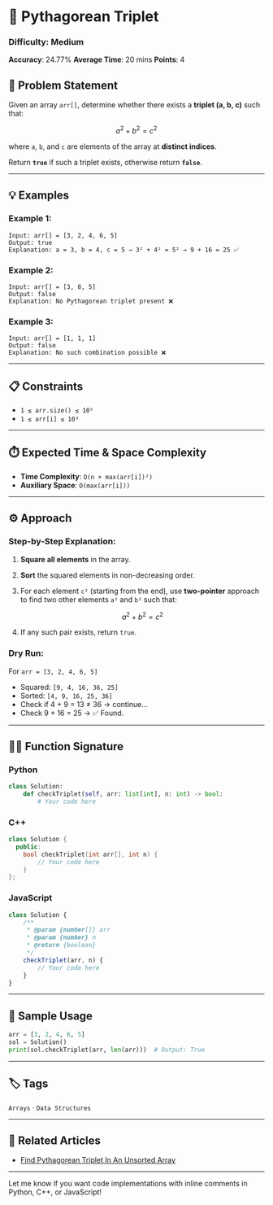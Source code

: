 # 🧮 Pythagorean Triplet

### Difficulty: Medium

**Accuracy**: 24.77%
**Average Time**: 20 mins
**Points**: 4

## 📝 Problem Statement

Given an array `arr[]`, determine whether there exists a **triplet (a, b, c)** such that:

$$
a^2 + b^2 = c^2
$$

where `a`, `b`, and `c` are elements of the array at **distinct indices**.

Return **`true`** if such a triplet exists, otherwise return **`false`**.

---

## 💡 Examples

### Example 1:

```text
Input: arr[] = [3, 2, 4, 6, 5]
Output: true
Explanation: a = 3, b = 4, c = 5 → 3² + 4² = 5² → 9 + 16 = 25 ✅
```

### Example 2:

```text
Input: arr[] = [3, 8, 5]
Output: false
Explanation: No Pythagorean triplet present ❌
```

### Example 3:

```text
Input: arr[] = [1, 1, 1]
Output: false
Explanation: No such combination possible ❌
```

---

## 📋 Constraints

* `1 ≤ arr.size() ≤ 10⁵`
* `1 ≤ arr[i] ≤ 10³`

---

## ⏱️ Expected Time & Space Complexity

* **Time Complexity**: `O(n + max(arr[i])²)`
* **Auxiliary Space**: `O(max(arr[i]))`

---

## ⚙️ Approach

### Step-by-Step Explanation:

1. **Square all elements** in the array.
2. **Sort** the squared elements in non-decreasing order.
3. For each element `c²` (starting from the end), use **two-pointer** approach to find two other elements `a²` and `b²` such that:

   $$
   a^2 + b^2 = c^2
   $$
4. If any such pair exists, return `true`.

### Dry Run:

For `arr = [3, 2, 4, 6, 5]`

* Squared: `[9, 4, 16, 36, 25]`
* Sorted: `[4, 9, 16, 25, 36]`
* Check if 4 + 9 = 13 ≠ 36 → continue...
* Check 9 + 16 = 25 → ✅ Found.

---

## 🧑‍💻 Function Signature

### Python

```python
class Solution:
    def checkTriplet(self, arr: list[int], n: int) -> bool:
        # Your code here
```

### C++

```cpp
class Solution {
  public:
    bool checkTriplet(int arr[], int n) {
        // Your code here
    }
};
```

### JavaScript

```javascript
class Solution {
    /**
     * @param {number[]} arr
     * @param {number} n
     * @return {boolean}
     */
    checkTriplet(arr, n) {
        // Your code here
    }
}
```

---

## 🧪 Sample Usage

```python
arr = [3, 2, 4, 6, 5]
sol = Solution()
print(sol.checkTriplet(arr, len(arr)))  # Output: True
```

---

## 🏷️ Tags

`Arrays` · `Data Structures`

---

## 🔗 Related Articles

* [Find Pythagorean Triplet In An Unsorted Array](https://www.geeksforgeeks.org/find-pythagorean-triplet-in-an-unsorted-array/)

---

Let me know if you want code implementations with inline comments in Python, C++, or JavaScript!
